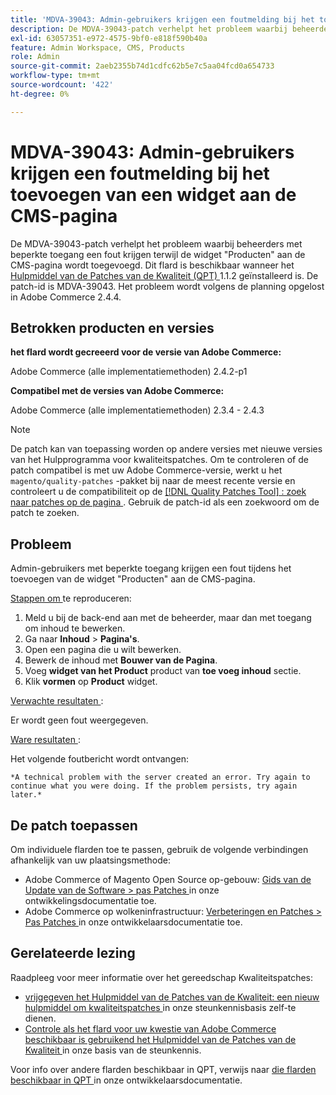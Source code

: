 ```yaml
---
title: 'MDVA-39043: Admin-gebruikers krijgen een foutmelding bij het toevoegen van een widget aan de CMS-pagina'
description: De MDVA-39043-patch verhelpt het probleem waarbij beheerders met beperkte toegang een fout krijgen terwijl de widget "Producten" aan de CMS-pagina wordt toegevoegd. Deze patch is beschikbaar wanneer [Quality Patches Tool (QPT)] (https://experienceleague.adobe.com/en/docs/commerce-operations/upgrade-guide/patches/overview) 1.1.2 is geïnstalleerd. De patch-id is MDVA-39043. Het probleem wordt volgens de planning opgelost in Adobe Commerce 2.4.4.
exl-id: 63057351-e972-4575-9bf0-e818f590b40a
feature: Admin Workspace, CMS, Products
role: Admin
source-git-commit: 2aeb2355b74d1cdfc62b5e7c5aa04fcd0a654733
workflow-type: tm+mt
source-wordcount: '422'
ht-degree: 0%

---
```


# MDVA-39043: Admin-gebruikers krijgen een foutmelding bij het toevoegen van een widget aan de CMS-pagina

De MDVA-39043-patch verhelpt het probleem waarbij beheerders met beperkte toegang een fout krijgen terwijl de widget &quot;Producten&quot; aan de CMS-pagina wordt toegevoegd. Dit flard is beschikbaar wanneer het [ Hulpmiddel van de Patches van de Kwaliteit (QPT) ](https://experienceleague.adobe.com/en/docs/commerce-operations/upgrade-guide/patches/overview) 1.1.2 geïnstalleerd is. De patch-id is MDVA-39043. Het probleem wordt volgens de planning opgelost in Adobe Commerce 2.4.4.

## Betrokken producten en versies

**het flard wordt gecreeerd voor de versie van Adobe Commerce:**

Adobe Commerce (alle implementatiemethoden) 2.4.2-p1

**Compatibel met de versies van Adobe Commerce:**

Adobe Commerce (alle implementatiemethoden) 2.3.4 - 2.4.3

>[!NOTE]
>
>De patch kan van toepassing worden op andere versies met nieuwe versies van het Hulpprogramma voor kwaliteitspatches. Om te controleren of de patch compatibel is met uw Adobe Commerce-versie, werkt u het `magento/quality-patches` -pakket bij naar de meest recente versie en controleert u de compatibiliteit op de [[!DNL Quality Patches Tool] : zoek naar patches op de pagina ](https://experienceleague.adobe.com/tools/commerce-quality-patches/index.html) . Gebruik de patch-id als een zoekwoord om de patch te zoeken.

## Probleem

Admin-gebruikers met beperkte toegang krijgen een fout tijdens het toevoegen van de widget &quot;Producten&quot; aan de CMS-pagina.

<u> Stappen om </u> te reproduceren:

1. Meld u bij de back-end aan met de beheerder, maar dan met toegang om inhoud te bewerken.
1. Ga naar **Inhoud** > **Pagina&#39;s**.
1. Open een pagina die u wilt bewerken.
1. Bewerk de inhoud met **Bouwer van de Pagina**.
1. Voeg **widget van het Product** product van **toe voeg inhoud** sectie.
1. Klik **vormen** op **Product** widget.

<u> Verwachte resultaten </u>:

Er wordt geen fout weergegeven.

<u> Ware resultaten </u>:

Het volgende foutbericht wordt ontvangen:

`*A technical problem with the server created an error. Try again to continue what you were doing. If the problem persists, try again later.*`

## De patch toepassen

Om individuele flarden toe te passen, gebruik de volgende verbindingen afhankelijk van uw plaatsingsmethode:

* Adobe Commerce of Magento Open Source op-gebouw: [ Gids van de Update van de Software > pas Patches ](https://experienceleague.adobe.com/en/docs/commerce-operations/tools/quality-patches-tool/usage) in onze ontwikkelingsdocumentatie toe.
* Adobe Commerce op wolkeninfrastructuur: [ Verbeteringen en Patches > Pas Patches ](https://experienceleague.adobe.com/en/docs/commerce-cloud-service/user-guide/develop/upgrade/apply-patches) in onze ontwikkelaarsdocumentatie toe.

## Gerelateerde lezing

Raadpleeg voor meer informatie over het gereedschap Kwaliteitspatches:

* [ vrijgegeven het Hulpmiddel van de Patches van de Kwaliteit: een nieuw hulpmiddel om kwaliteitspatches ](/help/announcements/adobe-commerce-announcements/magento-quality-patches-released-new-tool-to-self-serve-quality-patches.md) in onze steunkennisbasis zelf-te dienen.
* [ Controle als het flard voor uw kwestie van Adobe Commerce beschikbaar is gebruikend het Hulpmiddel van de Patches van de Kwaliteit ](/help/support-tools/patches-available-in-qpt-tool/check-patch-for-magento-issue-with-magento-quality-patches.md) in onze basis van de steunkennis.

Voor info over andere flarden beschikbaar in QPT, verwijs naar [ die flarden beschikbaar in QPT ](https://experienceleague.adobe.com/tools/commerce-quality-patches/index.html) in onze ontwikkelaarsdocumentatie.

